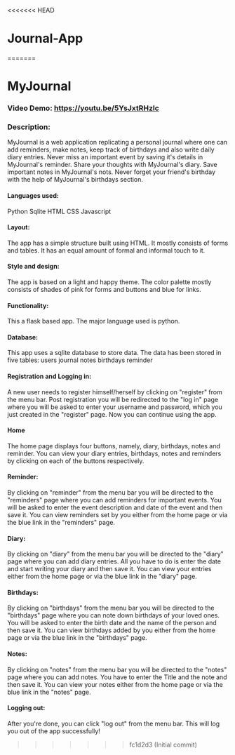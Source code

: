 <<<<<<< HEAD
# Journal-App
=======
# MyJournal
### Video Demo:  https://youtu.be/5YsJxtRHzIc

### Description:

MyJournal is a web application replicating a personal journal where one can add reminders, make notes,
keep track of birthdays and also write daily diary entries.
Never miss an important event by saving it's details in MyJournal's reminder.
Share your thoughts with MyJournal's diary.
Save important notes in MyJournal's nots.
Never forget your friend's birthday with the help of MyJournal's birthdays section.

#### Languages used:
Python
Sqlite
HTML
CSS
Javascript

#### Layout:
The app has a simple structure built using HTML.
It mostly consists of forms and tables.
It has an equal amount of formal and informal touch to it.

#### Style and design:
The app is based on a light and happy theme.
The color palette mostly consists of shades of pink for forms and buttons and blue for links.

#### Functionality:
This a flask based app.
The major language used is python.

#### Database:
This app uses a sqlite database to store data.
The data has been stored in five tables:
users
journal
notes
birthdays
reminder

#### Registration and Logging in:
A new user needs to register himself/herself by clicking on "register" from the menu bar.
Post registration you will be redirected to the "log in" page where you will be asked to enter your username and password,
which you just created in the "register" page. Now you can continue using the app.

#### Home
The home page displays four buttons, namely, diary, birthdays, notes and reminder.
You can view your diary entries, birthdays, notes and reminders by clicking on each of the buttons respectively.

#### Reminder:
By clicking on "reminder" from the menu bar you will be directed to the "reminders" page where you can add reminders for important events.
You will be asked to enter the event description and date of the event and then save it.
You can view reminders set by you either from the home page or via the blue link in the "reminders" page.

#### Diary:
By clicking on "diary" from the menu bar you will be directed to the "diary" page where you can add diary entries.
All you have to do is enter the date and start writing your diary and then save it.
You can view your entries either from the home page or via the blue link in the "diary" page.

#### Birthdays:
By clicking on "birthdays" from the menu bar you will be directed to the "birthdays" page where you can note down birthdays of your loved ones.
You will be asked to enter the birth date and the name of the person and then save it.
You can view birthdays added by you either from the home page or via the blue link in the "birthdays" page.

#### Notes:
By clicking on "notes" from the menu bar you will be directed to the "notes" page where you can add notes.
You have to enter the Title and the note and then save it.
You can view your notes either from the home page or via the blue link in the "notes" page.

#### Logging out:
After you're done, you can click "log out" from the menu bar.
This will log you out of the app successfully!
>>>>>>> fc1d2d3 (Initial commit)

